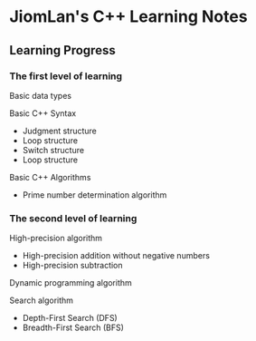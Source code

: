 # JiomLan's C++ Learning Notes

## Learning Progress

### The first level of learning

Basic data types

Basic C++ Syntax

* Judgment structure
* Loop structure
* Switch structure
* Loop structure

Basic C++ Algorithms

* Prime number determination algorithm

### The second level of learning

High-precision algorithm
* High-precision addition without negative numbers
* High-precision subtraction

Dynamic programming algorithm

Search algorithm
* Depth-First Search (DFS)
* Breadth-First Search (BFS)